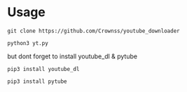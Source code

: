 # Usage

```git clone https://github.com/Crownss/youtube_downloader```

```python3 yt.py```

but dont forget to install youtube_dl & pytube

```pip3 install youtube_dl```

```pip3 install pytube```
